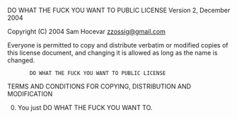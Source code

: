 DO WHAT THE FUCK YOU WANT TO PUBLIC LICENSE
                   Version 2, December 2004
 
Copyright (C) 2004 Sam Hocevar zzossig@gmail.com

Everyone is permitted to copy and distribute verbatim or modified
copies of this license document, and changing it is allowed as long
as the name is changed.
 
           DO WHAT THE FUCK YOU WANT TO PUBLIC LICENSE
  TERMS AND CONDITIONS FOR COPYING, DISTRIBUTION AND MODIFICATION

 0. You just DO WHAT THE FUCK YOU WANT TO.